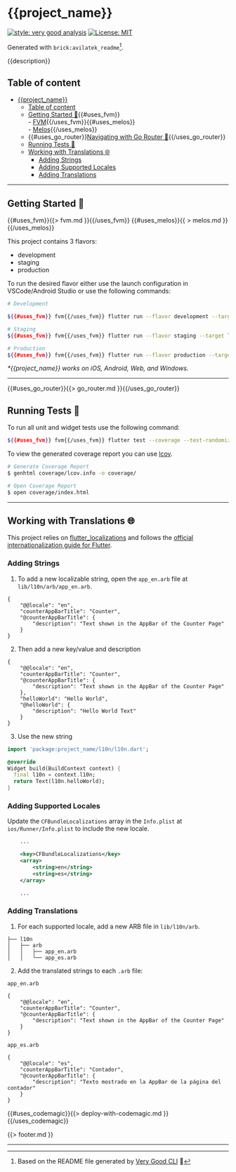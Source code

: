 # {{project_name}}

[![style: very good analysis][very_good_analysis_badge]][very_good_analysis_link]
[![License: MIT][license_badge]][license_link]


Generated with `brick:avilatek_readme`[^1].

{{description}}


## Table of content
- [{{project_name}}](#project_name)
  - [Table of content](#table-of-content)
  - [Getting Started 🚀](#getting-started-){{#uses_fvm}}<br/>- [FVM](#fvm){{/uses_fvm}}{{#uses_melos}}<br/>- [Melos](#melos){{/uses_melos}}
  - {{#uses_go_router}}[Navigating with Go Router 🧭](#navigating-with-go-router-){{/uses_go_router}}
  - [Running Tests 🧪](#running-tests-)
  - [Working with Translations 🌐](#working-with-translations-)
    - [Adding Strings](#adding-strings)
    - [Adding Supported Locales](#adding-supported-locales)
    - [Adding Translations](#adding-translations)


---

## Getting Started 🚀
{{#uses_fvm}}{{> fvm.md }}{{/uses_fvm}}
{{#uses_melos}}{{ > melos.md }}{{/uses_melos}}

This project contains 3 flavors:

- development
- staging
- production

To run the desired flavor either use the launch configuration in VSCode/Android Studio or use the following commands:

```sh
# Development

${{#uses_fvm}} fvm{{/uses_fvm}} flutter run --flavor development --target lib/main_development.dart

# Staging
${{#uses_fvm}} fvm{{/uses_fvm}} flutter run --flavor staging --target lib/main_staging.dart

# Production
${{#uses_fvm}} fvm{{/uses_fvm}} flutter run --flavor production --target lib/main_production.dart
```

_\*{{project_name}} works on iOS, Android, Web, and Windows._

---

{{#uses_go_router}}{{> go_router.md }}{{/uses_go_router}}

## Running Tests 🧪

To run all unit and widget tests use the following command:

```sh
${{#uses_fvm}} fvm{{/uses_fvm}} flutter test --coverage --test-randomize-ordering-seed random
```

To view the generated coverage report you can use [lcov](https://github.com/linux-test-project/lcov).

```sh
# Generate Coverage Report
$ genhtml coverage/lcov.info -o coverage/

# Open Coverage Report
$ open coverage/index.html
```

---

## Working with Translations 🌐

This project relies on [flutter_localizations][flutter_localizations_link] and follows the [official internationalization guide for Flutter][internationalization_link].

### Adding Strings

1. To add a new localizable string, open the `app_en.arb` file at `lib/l10n/arb/app_en.arb`.

```arb
{
    "@@locale": "en",
    "counterAppBarTitle": "Counter",
    "@counterAppBarTitle": {
        "description": "Text shown in the AppBar of the Counter Page"
    }
}
```

2. Then add a new key/value and description

```arb
{
    "@@locale": "en",
    "counterAppBarTitle": "Counter",
    "@counterAppBarTitle": {
        "description": "Text shown in the AppBar of the Counter Page"
    },
    "helloWorld": "Hello World",
    "@helloWorld": {
        "description": "Hello World Text"
    }
}
```

3. Use the new string

```dart
import 'package:project_name/l10n/l10n.dart';

@override
Widget build(BuildContext context) {
  final l10n = context.l10n;
  return Text(l10n.helloWorld);
}
```

### Adding Supported Locales

Update the `CFBundleLocalizations` array in the `Info.plist` at `ios/Runner/Info.plist` to include the new locale.

```xml
    ...

    <key>CFBundleLocalizations</key>
	<array>
		<string>en</string>
		<string>es</string>
	</array>

    ...
```

### Adding Translations

1. For each supported locale, add a new ARB file in `lib/l10n/arb`.

```
├── l10n
│   ├── arb
│   │   ├── app_en.arb
│   │   └── app_es.arb
```

2. Add the translated strings to each `.arb` file:

`app_en.arb`

```arb
{
    "@@locale": "en",
    "counterAppBarTitle": "Counter",
    "@counterAppBarTitle": {
        "description": "Text shown in the AppBar of the Counter Page"
    }
}
```

`app_es.arb`

```arb
{
    "@@locale": "es",
    "counterAppBarTitle": "Contador",
    "@counterAppBarTitle": {
        "description": "Texto mostrado en la AppBar de la página del contador"
    }
}
```

{{#uses_codemagic}}{{> deploy-with-codemagic.md }}{{/uses_codemagic}}

{{> footer.md }}

---

[^1]: Based on the README file generated by [Very Good CLI][very_good_cli_link] 🤖

[coverage_badge]: coverage_badge.svg
[flutter_localizations_link]: https://api.flutter.dev/flutter/flutter_localizations/flutter_localizations-library.html
[internationalization_link]: https://flutter.dev/docs/development/accessibility-and-localization/internationalization
[license_badge]: https://img.shields.io/badge/license-MIT-blue.svg
[license_link]: https://opensource.org/licenses/MIT
[very_good_analysis_badge]: https://img.shields.io/badge/style-very_good_analysis-B22C89.svg
[very_good_analysis_link]: https://pub.dev/packages/very_good_analysis
[very_good_cli_link]: https://github.com/VeryGoodOpenSource/very_good_cli